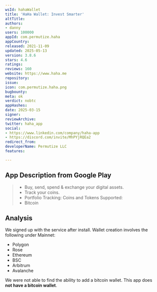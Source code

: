```yaml
---
wsId: hahaWallet
title: 'HaHa Wallet: Invest Smarter'
altTitle: 
authors:
- danny
users: 100000
appId: com.permutize.haha
appCountry: 
released: 2021-11-09
updated: 2025-05-13
version: 3.8.6
stars: 4.6
ratings: 
reviews: 160
website: https://www.haha.me
repository: 
issue: 
icon: com.permutize.haha.png
bugbounty: 
meta: ok
verdict: nobtc
appHashes: 
date: 2025-03-15
signer: 
reviewArchive: 
twitter: haha_app
social:
- https://www.linkedin.com/company/haha-app
- https://discord.com/invite/MhPYjRQEa2
redirect_from: 
developerName: Permutize LLC
features: 

---
```


## App Description from Google Play

> - Buy, send, spend & exchange your digital assets.
> - Track your coins.
> - Portfolio Tracking: Coins and Tokens Supported:
> - Bitcoin

## Analysis 

We signed up with the service after install. Wallet creation involves the following under Mainnet:

- Polygon
- Rose
- Ethereum
- BSC
- Arbitrum
- Avalanche

We were not able to find the ability to add a bitcoin wallet. This app does **not have a bitcoin wallet**.